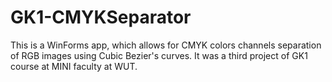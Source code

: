 # GK1-CMYKSeparator
This is a WinForms app, which allows for CMYK colors channels separation of RGB images using Cubic Bezier's curves. It was a third project of GK1 course at MINI faculty at WUT.